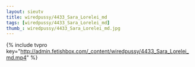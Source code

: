 ```yaml
--- 
layout: sieutv
title: wiredpussy/4433_Sara_Lorelei_md
tags: [wiredpussy/4433_Sara_Lorelei_md]
thumb_: wiredpussy/4433_Sara_Lorelei_md.jpg
---
```

{% include tvpro key="http://admin.fetishbox.com/_content/wiredpussy/4433_Sara_Lorelei_md.mp4" %} 
